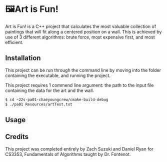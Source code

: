 # 🖼Art is Fun!

Art is Fun! is a C++ project that calculates the most valuable collection of paintings that will fit along a centered position on a wall. This is achieved by use of 3 different algorithms: brute force, most expensive first, and most efficient.

## Installation

This project can be run through the command line by moving into the folder containing the executable, and running the project.

This project requires 1 commend line argument: the path to the input file containing the data for the art and the wall.

```bash
$ cd ~22s-pa01-chaeyoungcrew/cmake-build-debug
$ ./pa01 Resources/artTest.txt
```

## Usage

## Credits
This project was completed entirely by Zach Suzuki and Daniel Ryan for CS3353, Fundamentals of Algorithms taught by Dr. Fontenot.
